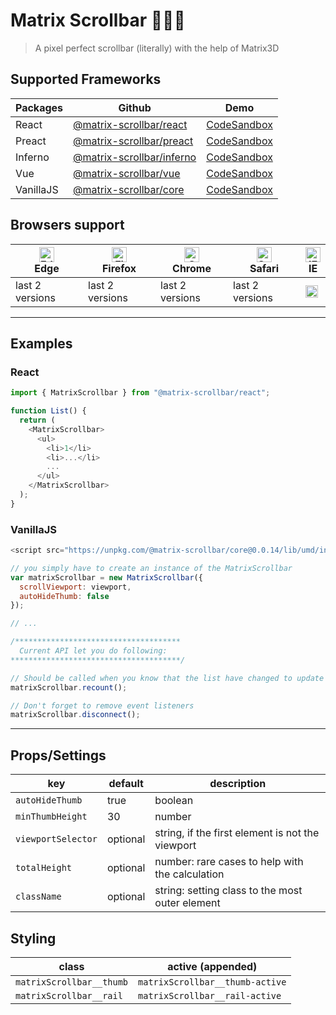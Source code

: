 # Matrix Scrollbar 🔭👩‍🚀

> A pixel perfect scrollbar (literally)
> with the help of Matrix3D

## Supported Frameworks

| Packages  | Github                                                                                                       | Demo                                                                  |
| --------- | ------------------------------------------------------------------------------------------------------------ | --------------------------------------------------------------------- |
| React     | [@matrix-scrollbar/react](https://github.com/rajjejosefsson/matrix-scrollbar/tree/master/packages/react)     | [CodeSandbox](https://codesandbox.io/s/matrix-scrollbarreact-v3pxl)   |
| Preact    | [@matrix-scrollbar/preact](https://github.com/rajjejosefsson/matrix-scrollbar/tree/master/packages/preact)   | [CodeSandbox](https://codesandbox.io/s/matrix-scrollbarpreact-7l33p)  |
| Inferno   | [@matrix-scrollbar/inferno](https://github.com/rajjejosefsson/matrix-scrollbar/tree/master/packages/inferno) | [CodeSandbox](https://codesandbox.io/s/matrix-scrollbarinferno-cuslj) |
| Vue       | [@matrix-scrollbar/vue](https://github.com/rajjejosefsson/matrix-scrollbar/tree/master/packages/vue)         | [CodeSandbox](https://codesandbox.io/s/matrix-scrollbarvue-cm25d)     |
| VanillaJS | [@matrix-scrollbar/core](https://github.com/rajjejosefsson/matrix-scrollbar/tree/master/packages/core)       | [CodeSandbox](https://codesandbox.io/s/matrix-scrollbarcore-tn2r0)    |

## Browsers support

| [<img src="https://raw.githubusercontent.com/alrra/browser-logos/master/src/edge/edge_48x48.png" alt="Edge" width="24px" height="24px" />](http://godban.github.io/browsers-support-badges/)</br>Edge | [<img src="https://raw.githubusercontent.com/alrra/browser-logos/master/src/firefox/firefox_48x48.png" alt="Firefox" width="24px" height="24px" />](http://godban.github.io/browsers-support-badges/)</br>Firefox | [<img src="https://raw.githubusercontent.com/alrra/browser-logos/master/src/chrome/chrome_48x48.png" alt="Chrome" width="24px" height="24px" />](http://godban.github.io/browsers-support-badges/)</br>Chrome | [<img src="https://raw.githubusercontent.com/alrra/browser-logos/master/src/safari/safari_48x48.png" alt="Safari" width="24px" height="24px" />](http://godban.github.io/browsers-support-badges/)</br>Safari | [<img src="http://iconshow.me/media/images/Application/mozilla-icons/png/48/internet_explorer.png" alt="IE" width="24px" height="24px" />](http://godban.github.io/browsers-support-badges/)</br>IE |
| ----------------------------------------------------------------------------------------------------------------------------------------------------------------------------------------------------- | ----------------------------------------------------------------------------------------------------------------------------------------------------------------------------------------------------------------- | ------------------------------------------------------------------------------------------------------------------------------------------------------------------------------------------------------------- | ------------------------------------------------------------------------------------------------------------------------------------------------------------------------------------------------------------- | --------------------------------------------------------------------------------------------------------------------------------------------------------------------------------------------------- |
| last 2 versions                                                                                                                                                                                       | last 2 versions                                                                                                                                                                                                   | last 2 versions                                                                                                                                                                                               | last 2 versions                                                                                                                                                                                               | <img src="https://upload.wikimedia.org/wikipedia/commons/thumb/8/8f/Flat_cross_icon.svg/1024px-Flat_cross_icon.svg.png" height="20" />                                                              |

---

## Examples

### React

```js
import { MatrixScrollbar } from "@matrix-scrollbar/react";

function List() {
  return (
    <MatrixScrollbar>
      <ul>
        <li>1</li>
        <li>...</li>
        ...
      </ul>
    </MatrixScrollbar>
  );
}
```

### VanillaJS

```js
<script src="https://unpkg.com/@matrix-scrollbar/core@0.0.14/lib/umd/index.js"></script>;

// you simply have to create an instance of the MatrixScrollbar
var matrixScrollbar = new MatrixScrollbar({
  scrollViewport: viewport,
  autoHideThumb: false
});

// ...

/*************************************
  Current API let you do following:
**************************************/

// Should be called when you know that the list have changed to update the scrollbar/thumb
matrixScrollbar.recount();

// Don't forget to remove event listeners
matrixScrollbar.disconnect();
```

---

## Props/Settings

| key                | default  | description                                      |
| ------------------ | -------- | ------------------------------------------------ |
| `autoHideThumb`    | true     | boolean                                          |
| `minThumbHeight`   | 30       | number                                           |
| `viewportSelector` | optional | string, if the first element is not the viewport |
| `totalHeight`      | optional | number: rare cases to help with the calculation  |
| `className`        | optional | string: setting class to the most outer element  |

## Styling

| class                    | active (appended)               |
| ------------------------ | ------------------------------- |
| `matrixScrollbar__thumb` | `matrixScrollbar__thumb-active` |
| `matrixScrollbar__rail`  | `matrixScrollbar__rail-active`  |
